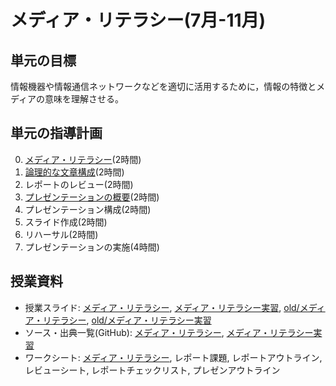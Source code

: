 # メディア・リテラシー(7月-11月)
## 単元の目標
情報機器や情報通信ネットワークなどを適切に活用するために，情報の特徴とメディアの意味を理解させる。

## 単元の指導計画
0. [メディア・リテラシー](ml.md)(2時間)
0. [論理的な文章構成](report.md)(2時間)
0. レポートのレビュー(2時間)
0. [プレゼンテーションの概要](presentation.md)(2時間)
0. プレゼンテーション構成(2時間)
0. スライド作成(2時間)
0. リハーサル(2時間)
0. プレゼンテーションの実施(4時間)

## 授業資料
- 授業スライド: [メディア・リテラシー](http://saireya.github.io/slide-medialiteracy/slide-ml.tex.xml), [メディア・リテラシー実習](http://saireya.github.io/slide-medialiteracy-practice/slide-ml-practical.tex.xml), [old/メディア・リテラシー](http://www.slideshare.net/saireya/ss-51972373), [old/メディア・リテラシー実習](http://www.slideshare.net/saireya/ss-54429691)
- ソース・出典一覧(GitHub): [メディア・リテラシー](https://github.com/saireya/slide-medialiteracy), [メディア・リテラシー実習](https://github.com/saireya/slide-medialiteracy-practice)
- ワークシート: [メディア・リテラシー](https://www.dropbox.com/s/9r8k8ezyxmb5gfg/%E3%83%A1%E3%83%87%E3%82%A3%E3%82%A2%E3%83%BB%E3%83%AA%E3%83%86%E3%83%A9%E3%82%B7%E3%83%BCWS.docx?dl=0), レポート課題, レポートアウトライン, レビューシート, レポートチェックリスト, プレゼンアウトライン
